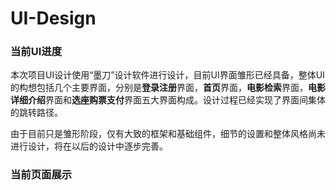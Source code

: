 # UI-Design

### 当前UI进度

​      本次项目UI设计使用“墨刀”设计软件进行设计，目前UI界面雏形已经具备，整体UI的构想包括几个主要界面，分别是**登录注册**界面，**首页**界面，**电影检索**界面，**电影详细介绍**界面和**选座购票支付**界面五大界面构成。设计过程已经实现了界面间集体的跳转路径。

​     由于目前只是雏形阶段，仅有大致的框架和基础组件，细节的设置和整体风格尚未进行设计，将在以后的设计中逐步完善。

### 当前页面展示

<p><img src="</Movie-ticket-Sale-System/UI-Design/tree/master/UI_image/1-1_themePage.png>" alt="" /></p>

<p><img src="<https://github.com/Movie-ticket-Sale-System/UI-Design/tree/master/UI_image/1-2_detailPage.png>" alt="" /></p>

<p><img src="<https://github.com/Movie-ticket-Sale-System/UI-Design/tree/master/UI_image/1-1_payPage.png>" alt="" /></p>









